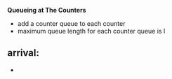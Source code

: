 **Queueing at The Counters**
- add a counter queue to each counter
- maximum queue length for each counter queue is l

arrival:
- 

*
